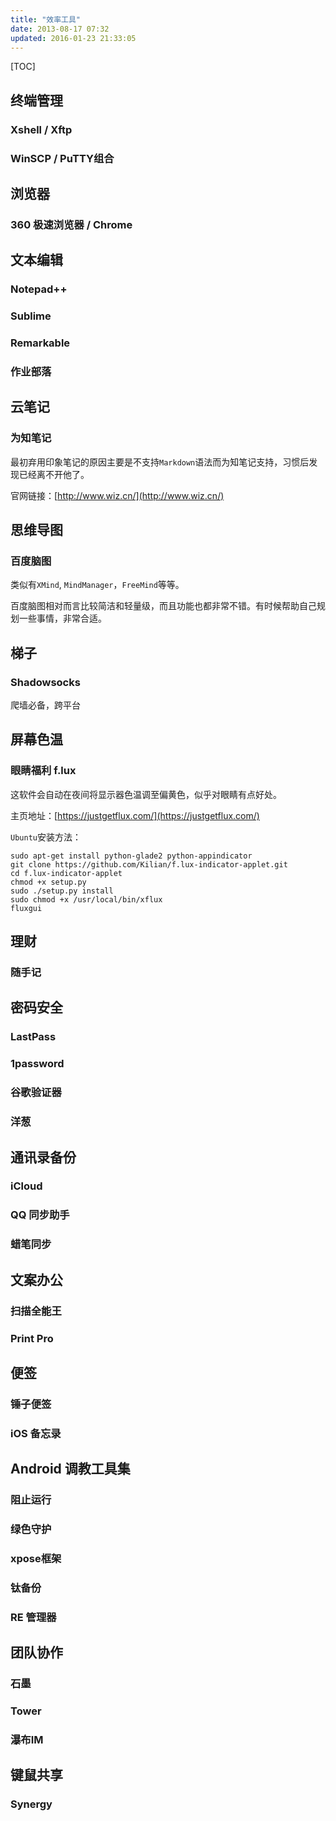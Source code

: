 ```yaml
---
title: "效率工具"
date: 2013-08-17 07:32
updated: 2016-01-23 21:33:05
---
```


[TOC]



## 终端管理 

### Xshell / Xftp 

### WinSCP / PuTTY组合

## 浏览器 

### 360 极速浏览器 / Chrome

## 文本编辑

### Notepad++

### Sublime

### Remarkable

### 作业部落

## 云笔记  

### 为知笔记

最初弃用印象笔记的原因主要是不支持`Markdown`语法而为知笔记支持，习惯后发现已经离不开他了。

官网链接：[http://www.wiz.cn/](http://www.wiz.cn/) 

## 思维导图

### 百度脑图

类似有`XMind`, `MindManager`，`FreeMind`等等。

百度脑图相对而言比较简洁和轻量级，而且功能也都非常不错。有时候帮助自己规划一些事情，非常合适。

## 梯子

### Shadowsocks

爬墙必备，跨平台

## 屏幕色温

### 眼睛福利 f.lux

这软件会自动在夜间将显示器色温调至偏黄色，似乎对眼睛有点好处。

主页地址：[https://justgetflux.com/](https://justgetflux.com/) 

`Ubuntu`安装方法：

```shell
sudo apt-get install python-glade2 python-appindicator
git clone https://github.com/Kilian/f.lux-indicator-applet.git
cd f.lux-indicator-applet
chmod +x setup.py
sudo ./setup.py install
sudo chmod +x /usr/local/bin/xflux
fluxgui
```

## 理财

### 随手记

## 密码安全

### LastPass

### 1password

### 谷歌验证器

### 洋葱

## 通讯录备份

### iCloud

### QQ 同步助手

### 蜡笔同步

## 文案办公

### 扫描全能王

### Print Pro

## 便签

### 锤子便签

### iOS 备忘录

## Android 调教工具集

### 阻止运行

### 绿色守护

### xpose框架

### 钛备份

### RE 管理器

## 团队协作

### 石墨

### Tower

### 瀑布IM

## 键鼠共享

### Synergy